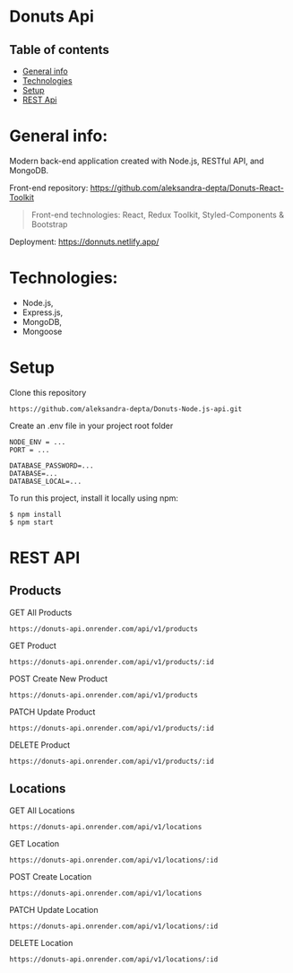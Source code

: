 # Donuts Api

## Table of contents
* [General info](#general-info)
* [Technologies](#technologies)
* [Setup](#setup)
* [REST Api](#REST-Api)

# General info:

Modern back-end application created with Node.js, RESTful API, and MongoDB.

Front-end repository: https://github.com/aleksandra-depta/Donuts-React-Toolkit
> Front-end technologies: React, Redux Toolkit, Styled-Components & Bootstrap

Deployment: https://donnuts.netlify.app/

# Technologies:

* Node.js, 
* Express.js,
* MongoDB,
* Mongoose

# Setup

Clone this repository 

    https://github.com/aleksandra-depta/Donuts-Node.js-api.git


Create an .env file in your project root folder

    NODE_ENV = ...
    PORT = ...

    DATABASE_PASSWORD=...
    DATABASE=...
    DATABASE_LOCAL=...


To run this project, install it locally using npm:

    $ npm install
    $ npm start


# REST API

## Products

GET All Products

    https://donuts-api.onrender.com/api/v1/products

GET Product

    https://donuts-api.onrender.com/api/v1/products/:id


POST Create New Product

    https://donuts-api.onrender.com/api/v1/products

PATCH Update Product

    https://donuts-api.onrender.com/api/v1/products/:id

DELETE Product

    https://donuts-api.onrender.com/api/v1/products/:id


## Locations

GET All Locations

    https://donuts-api.onrender.com/api/v1/locations

GET Location

    https://donuts-api.onrender.com/api/v1/locations/:id

POST Create Location

    https://donuts-api.onrender.com/api/v1/locations

PATCH Update Location

    https://donuts-api.onrender.com/api/v1/locations/:id

DELETE Location

    https://donuts-api.onrender.com/api/v1/locations/:id





